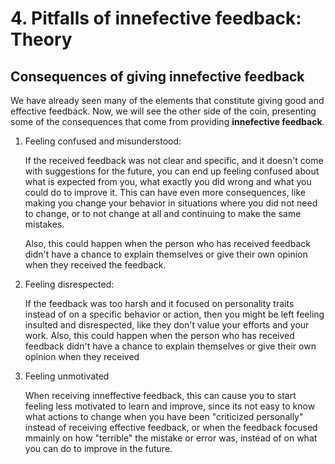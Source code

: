 # 4. Pitfalls of innefective feedback: Theory

## Consequences of giving innefective feedback

We have already seen many of the elements that constitute giving good and effective feedback. Now, we will see the other side of the coin, presenting some of the consequences that come from providing **innefective feedback**. 

1. Feeling confused and misunderstood:
    
    If the received feedback was not clear and specific, and it doesn't come with suggestions for the future, you can end up feeling confused about what is expected from you, what exactly you did wrong and what you could do to improve it. This can have even more consequences, like making you change your behavior in situations where you did not need to change, or to not change at all and continuing to make the same mistakes. 
    
    Also, this could happen when the person who has received feedback didn't have a chance to explain themselves or give their own opinion when they received the feedback. 

1. Feeling disrespected:

    If the feedback was too harsh and it focused on personality traits instead of on a specific behavior or action, then you might be left feeling insulted and disrespected, like they don't value your efforts and your work. Also, this could happen when the person who has received feedback didn't have a chance to explain themselves or give their own opinion when they received 
    
1.  Feeling unmotivated

    When receiving inneffective feedback, this can cause you to start feeling less motivated to learn and improve, since its not easy to know what actions to change when you have been "criticized personally" instead of receiving effective feedback, or when the feedback focused mmainly on how "terrible" the mistake or error was, instead of on what you can do to improve in the future.

    